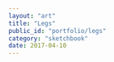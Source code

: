 ```yaml
---
layout: "art"
title: "Legs"
public_id: "portfolio/legs"
category: "sketchbook"
date: 2017-04-10
---
```

